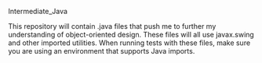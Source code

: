 Intermediate_Java

This repository will contain .java files that push me to further my understanding of object-oriented design. These files will all use javax.swing and other imported utilities. When running tests with these files, make sure you are using an environment that supports Java imports.
